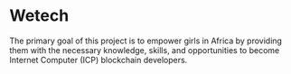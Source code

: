 # Wetech
The primary goal of this project is to empower girls in Africa by providing them with the necessary knowledge, skills, and opportunities to become Internet Computer (ICP) blockchain developers. 
